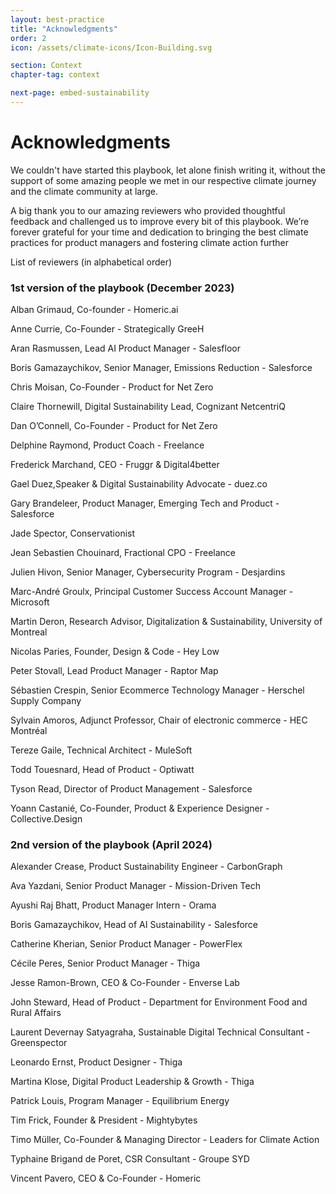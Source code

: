 ```yaml
---
layout: best-practice
title: "Acknowledgments"
order: 2
icon: /assets/climate-icons/Icon-Building.svg

section: Context
chapter-tag: context

next-page: embed-sustainability
---
```


# Acknowledgments

We couldn't have started this playbook, let alone finish writing it, without the support of some amazing people we met in our respective climate journey and the climate community at large.

A big thank you to our amazing reviewers who provided thoughtful feedback and challenged us to improve every bit of this playbook. We’re forever grateful for your time and dedication to bringing the best climate practices for product managers and fostering climate action further

List of reviewers (in alphabetical order)

### 1st version of the playbook (December 2023)

Alban Grimaud, Co-founder - Homeric.ai

Anne Currie, Co-Founder - Strategically GreeH

Aran Rasmussen, Lead AI Product Manager - Salesfloor

Boris Gamazaychikov, Senior Manager, Emissions Reduction - Salesforce

Chris Moisan, Co-Founder - Product for Net Zero

Claire Thornewill, Digital Sustainability Lead, Cognizant NetcentriQ

Dan O’Connell, Co-Founder - Product for Net Zero

Delphine Raymond, Product Coach - Freelance

Frederick Marchand, CEO - Fruggr & Digital4better

Gael Duez,Speaker & Digital Sustainability Advocate - duez.co

Gary Brandeleer, Product Manager, Emerging Tech and Product - Salesforce

Jade Spector, Conservationist

Jean Sebastien Chouinard, Fractional CPO - Freelance

Julien Hivon, Senior Manager, Cybersecurity Program - Desjardins

Marc-André Groulx, Principal Customer Success Account Manager - Microsoft

Martin Deron, Research Advisor, Digitalization & Sustainability, University of Montreal

Nicolas Paries, Founder, Design & Code - Hey Low

Peter Stovall, Lead Product Manager - Raptor Map

Sébastien Crespin, Senior Ecommerce Technology Manager - Herschel Supply Company

Sylvain Amoros, Adjunct Professor, Chair of electronic commerce - HEC Montréal

Tereze Gaile, Technical Architect - MuleSoft

Todd Touesnard, Head of Product - Optiwatt

Tyson Read, Director of Product Management - Salesforce

Yoann Castanié, Co-Founder, Product & Experience Designer - Collective.Design

### 2nd version of the playbook (April 2024)

Alexander Crease, Product Sustainability Engineer - CarbonGraph

Ava Yazdani, Senior Product Manager - Mission-Driven Tech

Ayushi Raj Bhatt, Product Manager Intern - Orama

Boris Gamazaychikov, Head of AI Sustainability - Salesforce

Catherine Kherian, Senior Product Manager - PowerFlex

Cécile Peres, Senior Product Manager - Thiga

Jesse Ramon-Brown, CEO & Co-Founder - Enverse Lab

John Steward, Head of Product - Department for Environment Food and Rural Affairs

Laurent Devernay Satyagraha, Sustainable Digital Technical Consultant - Greenspector

Leonardo Ernst, Product Designer - Thiga

Martina Klose, Digital Product Leadership & Growth - Thiga

Patrick Louis, Program Manager - Equilibrium Energy

Tim Frick, Founder & President - Mightybytes

Timo Müller, Co-Founder & Managing Director - Leaders for Climate Action

Typhaine Brigand de Poret, CSR Consultant - Groupe SYD

Vincent Pavero, CEO & Co-Founder - Homeric